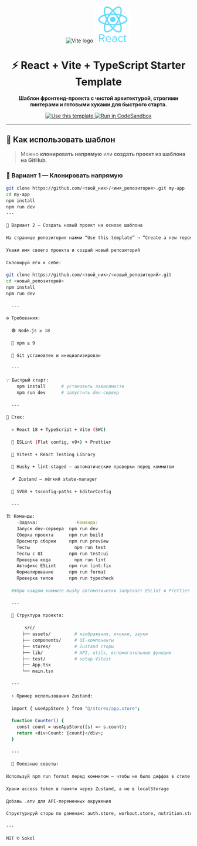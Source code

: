 <p align="center">
  <img src="https://vitejs.dev/logo.svg" width="100" alt="Vite logo">
  <img src="https://raw.githubusercontent.com/devicons/devicon/master/icons/react/react-original-wordmark.svg" width="100" alt="React logo">
</p>

<h1 align="center">⚡ React + Vite + TypeScript Starter Template</h1>

<p align="center">
  <strong>Шаблон фронтенд-проекта с чистой архитектурой, строгими линтерами и готовыми хуками для быстрого старта.</strong>
</p>

<p align="center">
  <a href="https://github.com/<твой_ник>/<имя_репозитория>/generate">
    <img src="https://img.shields.io/badge/Use_this_template-181717?style=for-the-badge&logo=github" alt="Use this template"/>
  </a>
  <a href="https://codesandbox.io/s/github/<твой_ник>/<имя_репозитория>">
    <img src="https://img.shields.io/badge/Open_in_CodeSandbox-000000?style=for-the-badge&logo=codesandbox" alt="Run in CodeSandbox"/>
  </a>
</p>

---

## 🚀 Как использовать шаблон

> Можно **клонировать напрямую** или **создать проект из шаблона на GitHub**.

### 🧭 Вариант 1 — Клонировать напрямую

```bash
git clone https://github.com/<твой_ник>/<имя_репозитория>.git my-app
cd my-app
npm install
npm run dev
---

🧩 Вариант 2 — Создать новый проект на основе шаблона

На странице репозитория нажми “Use this template” → “Create a new repository”

Укажи имя своего проекта и создай новый репозиторий

Склонируй его к себе:

git clone https://github.com/<твой_ник>/<новый_репозиторий>.git
cd <новый_репозиторий>
npm install
npm run dev

  ---

⚙️ Требования:

  🟢 Node.js ≥ 18

  🧩 npm ≥ 9

  🔧 Git установлен и инициализирован

  ---

💡 Быстрый старт:
    npm install      # установить зависимости
    npm run dev      # запустить dev-сервер

  ---

🧰 Стек:

  ⚛️ React 18 + TypeScript + Vite (SWC)

  🧹 ESLint (Flat config, v9+) + Prettier

  🧩 Vitest + React Testing Library

  🐶 Husky + lint-staged — автоматические проверки перед коммитом

  🪶 Zustand — лёгкий state-manager

  🎨 SVGR + tsconfig-paths + EditorConfig

  ---

🏗️ Команды:
    -Задача:	          -Команда:
    Запуск dev-сервера  npm run dev
    Сборка проекта	    npm run build
    Просмотр сборки	    npm run preview
    Тесты	              npm run test
    Тесты с UI	        npm run test:ui
    Проверка кода	      npm run lint
    Автофикс ESLint	    npm run lint:fix
    Форматирование	    npm run format
    Проверка типов	    npm run typecheck

  ##При каждом коммите Husky автоматически запускает ESLint и Prettier для изменённых файлов.

  ---

  📁 Структура проекта:

       src/
      ├── assets/         # изображения, иконки, звуки
      ├── components/     # UI-компоненты
      ├── stores/         # Zustand сторы
      ├── lib/            # API, utils, вспомогательные функции
      ├── test/           # setup Vitest
      ├── App.tsx
      └── main.tsx

  ---

  ⚡ Пример использования Zustand:

  import { useAppStore } from "@/stores/app.store";

  function Counter() {
    const count = useAppStore((s) => s.count);
    return <div>Count: {count}</div>;
  }

  ---

  🧠 Полезные советы:

Используй npm run format перед коммитом — чтобы не было диффов в стиле кода

Храни access token в памяти через Zustand, а не в localStorage

Добавь .env для API-переменных окружения

Структурируй сторы по доменам: auth.store, workout.store, nutrition.store — удобно для фитнес-экосистемы

---

MIT © Sokol
```

